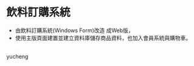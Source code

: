 
# 飲料訂購系統 

- 由飲料訂購系統(Windows Form)改造 成Web版，<br>
- 使用主版頁面建置並建立資料庫儲存商品資料，也加入會員系統與購物車。

<br>
    yucheng
